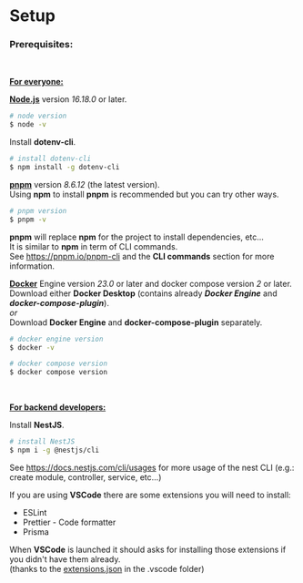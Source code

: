 # Setup

### Prerequisites:

<br/>

**<ins>For everyone:</ins>**

<a href="http://nodejs.org" target="_blank">**Node.js**</a> version _16.18.0_ or later.

```bash
# node version
$ node -v
```

Install **dotenv-cli**.

```bash
# install dotenv-cli
$ npm install -g dotenv-cli
```

<a href="https://pnpm.io/installation#using-npm" target="_blank">**pnpm**</a> version _8.6.12_ (the latest version).
<br/>
Using **npm** to install **pnpm** is recommended but you can try other ways.

```bash
# pnpm version
$ pnpm -v
```

**pnpm** will replace **npm** for the project to install dependencies, etc...
<br/>
It is similar to **npm** in term of CLI commands.
<br/>
See https://pnpm.io/pnpm-cli and the **CLI commands** section for more information.

<a href="https://docs.docker.com/engine/install/" target="_blank">**Docker**</a> Engine version _23.0_ or later and docker compose version _2_ or later.
<br/>
Download either **Docker Desktop** (contains already **_Docker Engine_** and **_docker-compose-plugin_**).
<br/>
_or_
<br/>
Download **Docker Engine** and **docker-compose-plugin** separately.

```bash
# docker engine version
$ docker -v

# docker compose version
$ docker compose version
```

<br/>

**<ins>For backend developers:</ins>**

Install **NestJS**.

```bash
# install NestJS
$ npm i -g @nestjs/cli
```

See https://docs.nestjs.com/cli/usages for more usage of the nest CLI (e.g.: create module, controller, service, etc...)

If you are using **VSCode** there are some extensions you will need to install:

- ESLint
- Prettier - Code formatter
- Prisma

When **VSCode** is launched it should asks for installing those extensions if you didn't have them already.
<br/>
(thanks to the [extensions.json](../.vscode/extensions.json) in the .vscode folder)
